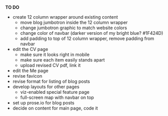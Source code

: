 **TO DO**

- create 12 column wrapper around existing content
  - move blog jumbotron inside the 12 column wrapper
  - change jumbotron graphic to match website colors
  - change color of navbar (darker version of my bright blue? #1F424D)
  - add padding to top of 12 column wrapper, remove padding from navbar
- edit the CV page
  - make sure it looks right in mobile
  - make sure each item easily stands apart
  - upload revised CV pdf, link it
- edit the Me page
- revise favicon
- revise format for listing of blog posts
- develop layouts for other pages
  - viz-enabled special feature page
  - full-screen map with navbar on top
- set up prose.io for blog posts
- decide on content for main page, code it
